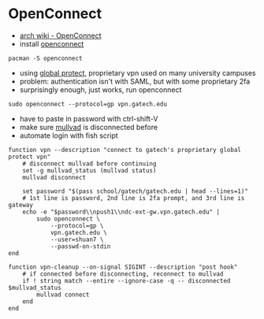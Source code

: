 # OpenConnect

- [arch wiki - OpenConnect](https://wiki.archlinux.org/title/OpenConnect)
- install [openconnect](https://www.infradead.org/openconnect/index.html)

```shell
pacman -S openconnect
```

- using [global
  protect](https://www.infradead.org/openconnect/globalprotect.html),
  proprietary vpn used on many university campuses
- problem: authentication isn't with SAML, but with some proprietary 2fa
- surprisingly enough, just works, run openconnect

```shell
sudo openconnect --protocol=gp vpn.gatech.edu
```

- have to paste in password with ctrl-shift-V
- make sure [mullvad](#mullvad-vpn) is disconnected before
- automate login with fish script

```fish
function vpn --description "connect to gatech's proprietary global protect vpn"
    # disconnect mullvad before continuing
    set -g mullvad_status (mullvad status)
    mullvad disconnect

    set password "$(pass school/gatech/gatech.edu | head --lines=1)"
    # 1st line is password, 2nd line is 2fa prompt, and 3rd line is gateway
    echo -e "$password\\npush1\\ndc-ext-gw.vpn.gatech.edu" |
        sudo openconnect \
            --protocol=gp \
            vpn.gatech.edu \
            --user=shuan7 \
            --passwd-on-stdin
end

function vpn-cleanup --on-signal SIGINT --description "post hook"
    # if connected before disconnecting, reconnect to mullvad
    if ! string match --entire --ignore-case -q -- disconnected $mullvad_status
        mullvad connect
    end
end
```
